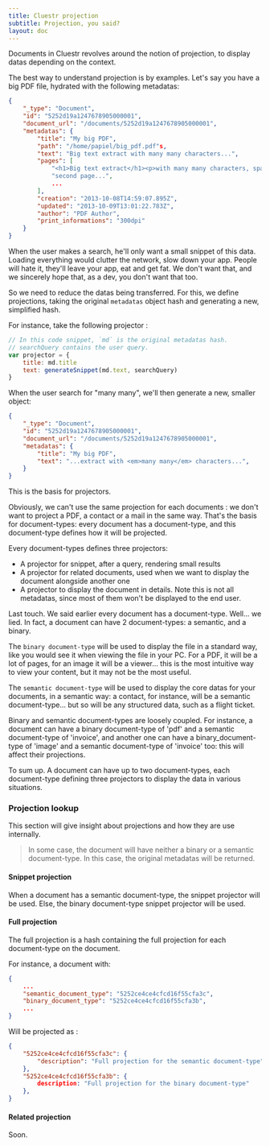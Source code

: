 ```yaml
---
title: Cluestr projection
subtitle: Projection, you said?
layout: doc
---
```


Documents in Cluestr revolves around the notion of projection, to display datas depending on the context.

The best way to understand projection is by examples. Let's say you have a big PDF file, hydrated with the following metadatas:

```json
{
	"_type": "Document",
	"id": "5252d19a1247678905000001",
	"document_url": "/documents/5252d19a1247678905000001",
	"metadatas": {
		"title": "My big PDF",
		"path": "/home/papiel/big_pdf.pdf"s,
		"text": "Big text extract with many many characters...",
		"pages": [
			"<h1>Big text extract</h1><p>with many many characters, spanning across multiple pages.",
			"second page...",
			...
		],
		"creation": "2013-10-08T14:59:07.895Z",
		"updated": "2013-10-09T13:01:22.783Z",
		"author": "PDF Author",
		"print_informations": "300dpi"
	}
}
```

When the user makes a search, he'll only want a small snippet of this data. Loading everything would clutter the network, slow down your app. People will hate it, they'll leave your app, eat and get fat. We don't want that, and we sincerely hope that, as a dev, you don't want that too.

So we need to reduce the datas being transferred. For this, we define projections, taking the original `metadatas` object hash and generating a new, simplified hash.

For instance, take the following projector :

```javascript
// In this code snippet, `md` is the original metadatas hash.
// searchQuery contains the user query.
var projector = {
	title: md.title
	text: generateSnippet(md.text, searchQuery)
}
```

When the user search for "many many", we'll then generate a new, smaller object:

```json
{
	"_type": "Document",
	"id": "5252d19a1247678905000001",
	"document_url": "/documents/5252d19a1247678905000001",
	"metadatas": {
		"title": "My big PDF",
		"text": "...extract with <em>many many</em> characters...",
	}
}
```

This is the basis for projectors.

Obviously, we can't use the same projection for each documents : we don't want to project a PDF, a contact or a mail in the same way.
That's the basis for document-types: every document has a document-type, and this document-type defines how it will be projected.

Every document-types defines three projectors:

* A projector for snippet, after a query, rendering small results
* A projector for related documents, used when we want to display the document alongside another one
* A projector to display the document in details. Note this is not all metadatas, since most of them won't be displayed to the end user.

Last touch. We said earlier every document has a document-type. Well... we lied. In fact, a document can have 2 document-types: a semantic, and a binary.

The `binary document-type` will be used to display the file in a standard way, like you would see it when viewing the file in your PC. For a PDF, it will be a lot of pages, for an image it will be a viewer... this is the most intuitive way to view your content, but it may not be the most useful.

The `semantic document-type` will be used to display the core datas for your documents, in a semantic way: a contact, for instance, will be a semantic document-type... but so will be any structured data, such as a flight ticket.

Binary and semantic document-types are loosely coupled. For instance, a document can have a binary document-type of 'pdf' and a semantic document-type of 'invoice', and another one can have a binary_document-type of 'image' and a semantic document-type of 'invoice' too: this will affect their projections.

To sum up. A document can have up to two document-types, each document-type defining three projectors to display the data in various situations.

### Projection lookup
This section will give insight about projections and how they are use internally.

> In some case, the document will have neither a binary or a semantic document-type. In this case, the original metadatas will be returned.

#### Snippet projection
When a document has a semantic document-type, the snippet projector will be used. Else, the binary document-type snippet projector will be used.

#### Full projection
The full projection is a hash containing the full projection for each document-type on the document.

For instance, a document with:
```json
{
	...
    "semantic_document_type": "5252ce4ce4cfcd16f55cfa3c",
    "binary_document_type": "5252ce4ce4cfcd16f55cfa3b",
    ...
}
```

Will be projected as :
```json
{
	"5252ce4ce4cfcd16f55cfa3c": {
		"description": "Full projection for the semantic document-type"
	},
	"5252ce4ce4cfcd16f55cfa3b": {
		description: "Full projection for the binary document-type"
	},
}
```

#### Related projection
Soon.
